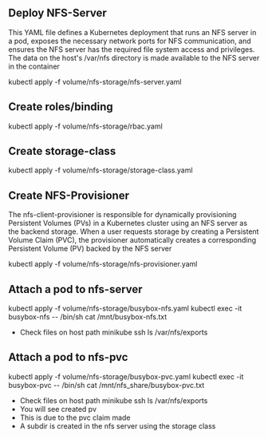 
## Deploy NFS-Server ##
This YAML file defines a Kubernetes deployment that runs an NFS server in a pod, exposes the necessary network ports for NFS communication, and ensures the NFS server has the required file system access and privileges. The data on the host's /var/nfs directory is made available to the NFS server in the container

kubectl apply -f volume/nfs-storage/nfs-server.yaml

## Create roles/binding ##
kubectl apply -f volume/nfs-storage/rbac.yaml

## Create storage-class ##
kubectl apply -f volume/nfs-storage/storage-class.yaml

## Create NFS-Provisioner
The nfs-client-provisioner is responsible for dynamically provisioning Persistent Volumes (PVs) in a Kubernetes cluster using an NFS server as the backend storage. When a user requests storage by creating a Persistent Volume Claim (PVC), the provisioner automatically creates a corresponding Persistent Volume (PV) backed by the NFS server

kubectl apply -f volume/nfs-storage/nfs-provisioner.yaml

## Attach a pod to nfs-server ##
kubectl apply -f volume/nfs-storage/busybox-nfs.yaml
kubectl exec -it busybox-nfs -- /bin/sh
cat /mnt/busybox-nfs.txt

- Check files on host path
minikube ssh
ls /var/nfs/exports

## Attach a pod to nfs-pvc ##
kubectl apply -f volume/nfs-storage/busybox-pvc.yaml
kubectl exec -it busybox-pvc -- /bin/sh
cat /mnt/nfs_share/busybox-pvc.txt

- Check files on host path
minikube ssh
ls /var/nfs/exports
- You will see created pv
- This is due to the pvc claim made
- A subdir is created in the nfs server using the storage class